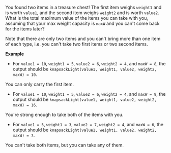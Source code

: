 You found two items in a treasure chest! The first item weighs `weight1` and is worth `value1`, and the second item weighs `weight2` and is worth `value2`. What is the total maximum value of the items you can take with you, assuming that your max weight capacity is `maxW` and you can't come back for the items later?

Note that there are only two items and you can't bring more than one item of each type, i.e. you can't take two first items or two second items.

**Example**

* For `value1 = 10`, `weight1 = 5`, `value2 = 6`, `weight2 = 4`, and `maxW = 8`, the output should be
`knapsackLight(value1, weight1, value2, weight2, maxW) = 10`.

You can only carry the first item.

* For `value1 = 10`, `weight1 = 5`, `value2 = 6`, `weight2 = 4`, and `maxW = 9`, the output should be
`knapsackLight(value1, weight1, value2, weight2, maxW) = 16`.

You're strong enough to take both of the items with you.

* For `value1 = 5`, `weight1 = 3`, `value2 = 7`, `weight2 = 4`, and `maxW = 6`, the output should be
`knapsackLight(value1, weight1, value2, weight2, maxW) = 7`.

You can't take both items, but you can take any of them.
